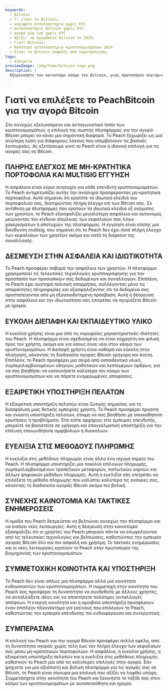 ```yaml
---
keywords:
  - Bitcoin
  - Τι είναι το Bitcoin;
  - κορυφαίο ανταλλακτήριο χωρίς KYC
  - ανταλλακτήριο Bitcoin χωρίς KYC
  - αγορά p2p sat χωρίς KYC
  - Αξίζει να αγοράσετε Bitcoin το 2024;
  - Γιατί Bitcoin;
  - Καλύτερο ανταλλακτήριο κρυπτονομισμάτων 2024
  - Είναι το Bitcoin ασφαλές από εκμετάλλευση;
tags:
  - Εταιρεία
previewImage: /img/home/bitcoin-logo.png
description: |
  Εξερευνήστε τον καινοτόμο κόσμο του Bitcoin, μιας πρωτοπόρου λογισμικού πηγής που διευκολύνει μια ψηφιακή και αποκεντρωμένη νομισματική μονάδα σε παγκόσμιο δίκτυο.
---
```


# Γιατί να επιλέξετε το PeachBitcoin για την αγορά Bitcoin

Στο συνεχώς εξελισσόμενο και ανταγωνιστικό τοπίο των κρυπτονομισμάτων, η επιλογή της σωστής πλατφόρμας για την αγορά Bitcoin μπορεί να κάνει μια σημαντική διαφορά. Το Peach ξεχωρίζει ως μια ανώτερη λύση για διάφορους λόγους που υπερβαίνουν τις βασικές λειτουργίες. Ας εξετάσουμε γιατί το Peach είναι η ιδανική επιλογή για τις αγορές σας σε Bitcoin.

## ΠΛΗΡΗΣ ΕΛΕΓΧΟΣ ΜΕ ΜΗ-ΚΡΑΤΗΤΙΚΑ ΠΟΡΤΟΦΟΛΙΑ ΚΑΙ MULTISIG ΕΓΓΥΗΣΗ

Η ασφάλεια είναι κύρια ανησυχία για κάθε επενδυτή κρυπτονομισμάτων. Το Peach αντιμετωπίζει αυτήν την ανησυχία προσφέροντας μη-κρατητικά πορτοφόλια. Αυτό σημαίνει ότι κρατάτε τα ιδιωτικά κλειδιά του πορτοφολιού σας, διατηρώντας πλήρη έλεγχο επί των Bitcoin σας. Σε αντίθεση με πλατφόρμες που κρατούν τα ιδιωτικά κλειδιά εξ ονόματος των χρηστών, το Peach εξασφαλίζει μεγαλύτερη ασφάλεια και αυτονομία, μειώνοντας τον κίνδυνο απώλειας των κεφαλαίων σας λόγω χακερισμάτων ή αποτυχιών της πλατφόρμας. Η εγγύηση είναι επίσης μια διεύθυνση multisig, που σημαίνει ότι το Peach δεν έχει ποτέ πλήρη έλεγχο των κεφαλαίων των χρηστών ακόμα και κατά τη διάρκεια της συναλλαγής.

## ΔΕΣΜΕΥΣΗ ΣΤΗΝ ΑΣΦΑΛΕΙΑ ΚΑΙ ΙΔΙΩΤΙΚΟΤΗΤΑ

Το Peach προσφέρει σοβαρά την ασφάλεια των χρηστών. Η πλατφόρμα χρησιμοποιεί τις τελευταίες τεχνολογίες κρυπτογράφησης για την προστασία των προσωπικών σας δεδομένων και συναλλαγών. Επιπλέον, το Peach έχει αυστηρή πολιτική απορρήτου, συλλέγοντας μόνο τις απαραίτητες πληροφορίες και εξασφαλίζοντας ότι τα δεδομένα σας προστατεύονται από μη εξουσιοδοτημένη πρόσβαση. Αυτή η δέσμευση στην ασφάλεια και την ιδιωτικότητα σάς επιτρέπει να αγοράζετε Bitcoin με ηρεμία.

## ΕΥΚΟΛΗ ΔΙΕΠΑΦΗ ΚΑΙ ΕΚΠΑΙΔΕΥΤΙΚΟ ΥΛΙΚΟ

Η ευκολία χρήσης είναι μια από τις κορυφαίες χαρακτηριστικές ιδιότητες του Peach. Η πλατφόρμα είναι σχεδιασμένη να είναι εύχρηστη και φιλική προς τον χρήστη, ακόμα και για όσους είναι νέοι στον κόσμο των κρυπτονομισμάτων. Η διεπαφή χρήστη είναι καθαρή και εύκολη στην πλοήγηση, κάνοντας τη διαδικασία αγοράς Bitcoin γρήγορη και άνετη. Επιπλέον, το Peach προσφέρει μια σειρά από εκπαιδευτικό υλικό, συμπεριλαμβανομένων οδηγιών, μαθητικών και λεπτομερών άρθρων, για να σας βοηθήσει να κατανοήσετε καλύτερα τον κόσμο των κρυπτονομισμάτων και να πάρετε ενημερωμένες αποφάσεις.

## ΕΞΑΙΡΕΤΙΚΗ ΥΠΟΣΤΗΡΙΞΗ ΠΕΛΑΤΩΝ

Η εξαιρετική υποστήριξη πελατών είναι ζωτικής σημασίας για τη διασφάλιση μιας θετικής εμπειρίας χρήστη. Το Peach προσφέρει προσιτή και γνώστη υποστήριξη πελατών, έτοιμη να σας βοηθήσει με οποιεσδήποτε ερωτήσεις ή προβλήματα. Είτε είστε αρχάριος είτε έμπειρος επενδυτής, μπορείτε να βασιστείτε σε γρήγορη και επαγγελματική υποστήριξη για την επίλυση οποιωνδήποτε αμφιβολιών ή δυσκολιών.

## ΕΥΕΛΙΞΙΑ ΣΤΙΣ ΜΕΘΟΔΟΥΣ ΠΛΗΡΩΜΗΣ

Η ευελιξία στις μεθόδους πληρωμής είναι άλλο ένα ισχυρό σημείο του Peach. Η πλατφόρμα υποστηρίζει μια ποικιλία επιλογών πληρωμής, συμπεριλαμβανομένων τραπεζικών μεταφορών, πιστωτικών καρτών και άλλων ψηφιακών μεθόδων πληρωμής. Αυτή η ευελιξία σάς επιτρέπει να επιλέξετε τη μέθοδο πληρωμής που καλύπτει καλύτερα τις ανάγκες σας, κάνοντας τη διαδικασία αγοράς Bitcoin ακόμα πιο βολική.

## ΣΥΝΕΧΗΣ ΚΑΙΝΟΤΟΜΙΑ ΚΑΙ ΤΑΚΤΙΚΕΣ ΕΝΗΜΕΡΩΣΕΙΣ

Η ομάδα του Peach δεσμεύεται να βελτιώνει συνεχώς την πλατφόρμα και να εισάγει νέες λειτουργίες. Αυτή η δέσμευση στην καινοτομία εξασφαλίζει ότι οι χρήστες του Peach μπορούν πάντα να επωφελούνται από τις τελευταίες τεχνολογίες και βελτιώσεις, καθιστώντας την εμπειρία αγοράς Bitcoin όλο και πιο ασφαλή και χρήσιμη. Οι τακτικές ενημερώσεις και οι νέες λειτουργίες κρατούν το Peach στην πρωτοπορία της βιομηχανίας των κρυπτονομισμάτων.

## ΣΥΜΜΕΤΟΧΙΚΗ ΚΟΙΝΟΤΗΤΑ ΚΑΙ ΥΠΟΣΤΗΡΙΞΗ

Το Peach δεν είναι απλώς μια πλατφόρμα αλλά μια κοινότητα ενθουσιαστών των κρυπτονομισμάτων. Η συμμετοχή στην κοινότητα του Peach σας προσφέρει τη δυνατότητα να συνδεθείτε με άλλους χρήστες, να ανταλλάξετε ιδέες και να αποκτήσετε πολύτιμες ανταλλαγές απόψεων. Η ενεργή κοινότητα και η αμοιβαία υποστήριξη προσφέρουν έναν επιπλέον πλεονέκτημα για εκείνους που επιλέγουν το Peach, καθιστώντας την εμπειρία επένδυσης πιο ενδιαφέρουσα και συνεργατική.

## ΣΥΜΠΕΡΑΣΜΑ

Η επιλογή του Peach για την αγορά Bitcoin προσφέρει πολλά οφέλη, από τη δυνατότητα αγοράς χωρίς τέλη έως τον πλήρη έλεγχο των κεφαλαίων σας μέσω μη-κρατητικών πορτοφολιών. Η ασφάλεια, η ευκολία χρήσης, η εξαιρετική υποστήριξη πελατών και η ευελιξία στις μεθόδους πληρωμής καθιστούν το Peach μία από τις καλύτερες επιλογές στην αγορά. Εάν ψάχνετε για μια αξιόπιστη και βολική πλατφόρμα για τις αγορές σας σε Bitcoin, το Peach είναι σίγουρα μια επιλογή που αξίζει να ληφθεί υπόψη. Συμμετάσχετε στην κοινότητα του Peach και ξεκινήστε το ταξίδι σας στον κόσμο των κρυπτονομισμάτων με αυτοπεποίθηση και ηρεμία.
